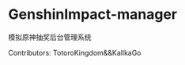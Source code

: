 <!--
 * @Author: ZH
 * @Date: 2023-02-08 15:40:38
 * @LastEditTime: 2023-02-08 15:41:07
 * @LastEditors: ZH
 * @Description: 
-->
# GenshinImpact-manager
模拟原神抽奖后台管理系统

Contributors: TotoroKingdom&&KallkaGo

